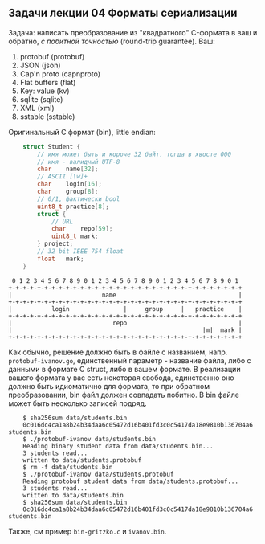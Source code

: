 ##  Задачи лекции 04 Форматы сериализации

Задача: написать преобразование из "квадратного" C-формата в ваш
и обратно, *с побитной точностью* (round-trip guarantee). Ваш:

 1. protobuf (protobuf)
 2. JSON (json)
 3. Cap'n proto (capnproto)
 4. Flat buffers (flat)
 5. Key: value (kv)
 6. sqlite (sqlite)
 7. XML (xml)
 8. sstable (sstable)

Оригинальный С формат (bin), little endian:

````c
    struct Student {
        // имя может быть и короче 32 байт, тогда в хвосте 000
        // имя - валидный UTF-8
        char    name[32];
        // ASCII [\w]+
        char    login[16];
        char    group[8];
        // 0/1, фактически bool
        uint8_t practice[8];
        struct {
            // URL
            char    repo[59];
            uint8_t mark;
        } project;
        // 32 bit IEEE 754 float
        float   mark; 
    }
````

```
 0 1 2 3 4 5 6 7 8 9 0 1 2 3 4 5 6 7 8 9 0 1 2 3 4 5 6 7 8 9 0 1
+-+-+-+-+-+-+-+-+-+-+-+-+-+-+-+-+-+-+-+-+-+-+-+-+-+-+-+-+-+-+-+-+
|                         name                                  |
+-+-+-+-+-+-+-+-+-+-+-+-+-+-+-+-+-+-+-+-+-+-+-+-+-+-+-+-+-+-+-+-+
|           login               |     group     |   practice    |
+-+-+-+-+-+-+-+-+-+-+-+-+-+-+-+-+-+-+-+-+-+-+-+-+-+-+-+-+-+-+-+-+
|                            repo                               |
|                                                     |m|  mark |
+-+-+-+-+-+-+-+-+-+-+-+-+-+-+-+-+-+-+-+-+-+-+-+-+-+-+-+-+-+-+-+-+
```

Как обычно, решение должно быть в файле с названием, напр.
`protobuf-ivanov.go`, единственный параметр - название файла,
либо с данными в формате C struct, либо в вашем формате.
В реализации вашего формата у вас есть некоторая свобода,
единственно оно должно быть идиоматично для формата, то
при обратном преобразовании, bin файл должен совпадать
побитно. В bin файле может быть несколько записей подряд.

````
    $ sha256sum data/students.bin
    0c016dc4ca1a8b24b34daa6c05472d16b401fd3c0c5417da18e9810b136704a6 students.bin
    $ ./protobuf-ivanov data/students.bin
    Reading binary student data from data/students.bin...
    3 students read...
    written to data/students.protobuf
    $ rm -f data/students.bin
    $ ./protobuf-ivanov data/students.protobuf
    Reading protobuf student data from data/students.protobuf...
    3 students read...
    written to data/students.bin
    $ sha256sum data/students.bin
    0c016dc4ca1a8b24b34daa6c05472d16b401fd3c0c5417da18e9810b136704a6 students.bin
````

Также, см пример `bin-gritzko.c` и `ivanov.bin`. 

